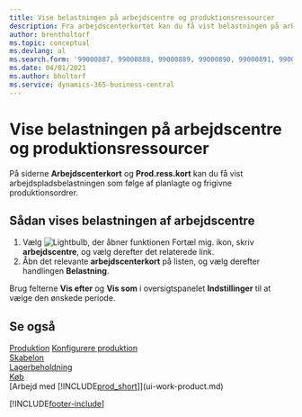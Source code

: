 ```yaml
---
title: Vise belastningen på arbejdscentre og produktionsressourcer
description: Fra arbejdscenterkortet kan du få vist belastningen på arbejdscentrene som følge af frigivne produktionsordrer.
author: brentholtorf
ms.topic: conceptual
ms.devlang: al
ms.search.form: '99000887, 99000888, 99000889, 99000890, 99000891, 99000892, 99000915, 99000916'
ms.date: 04/01/2021
ms.author: bholtorf
ms.service: dynamics-365-business-central
---
```

# Vise belastningen på arbejdscentre og produktionsressourcer

På siderne **Arbejdscenterkort** og **Prod.ress.kort** kan du få vist arbejdspladsbelastningen som følge af planlagte og frigivne produktionsordrer.  

## Sådan vises belastningen af arbejdscentre

1. Vælg ![Lightbulb, der åbner funktionen Fortæl mig.](media/ui-search/search_small.png "Fortæl mig, hvad du vil foretage dig") ikon, skriv **arbejdscentre**, og vælg derefter det relaterede link.  
2. Åbn det relevante **arbejdscenterkort** på listen, og vælg derefter handlingen **Belastning**.  

Brug felterne **Vis efter** og **Vis som** i oversigtspanelet **Indstillinger** til at vælge den ønskede periode.  

## Se også  
[Produktion](production-manage-manufacturing.md)
[Konfigurere produktion](production-configure-production-processes.md)  
[Skabelon](production-planning.md)  
[Lagerbeholdning](inventory-manage-inventory.md)  
[Køb](purchasing-manage-purchasing.md)  
[Arbejd med [!INCLUDE[prod_short](includes/prod_short.md)]](ui-work-product.md)


[!INCLUDE[footer-include](includes/footer-banner.md)]